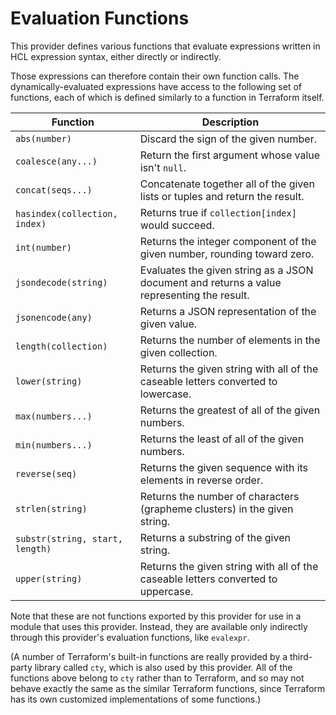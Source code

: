 # Evaluation Functions

This provider defines various functions that evaluate expressions written in
HCL expression syntax, either directly or indirectly.

Those expressions can therefore contain their own function calls. The
dynamically-evaluated expressions have access to the following set of functions,
each of which is defined similarly to a function in Terraform itself.

| Function | Description |
|--|--|
| `abs(number)` | Discard the sign of the given number. |
| `coalesce(any...)` | Return the first argument whose value isn't `null`. |
| `concat(seqs...)` | Concatenate together all of the given lists or tuples and return the result. |
| `hasindex(collection, index)` | Returns true if `collection[index]` would succeed. |
| `int(number)` | Returns the integer component of the given number, rounding toward zero. |
| `jsondecode(string)` | Evaluates the given string as a JSON document and returns a value representing the result. |
| `jsonencode(any)` | Returns a JSON representation of the given value. |
| `length(collection)` | Returns the number of elements in the given collection. |
| `lower(string)` | Returns the given string with all of the caseable letters converted to lowercase. |
| `max(numbers...)` | Returns the greatest of all of the given numbers. |
| `min(numbers...)` | Returns the least of all of the given numbers. |
| `reverse(seq)` | Returns the given sequence with its elements in reverse order. |
| `strlen(string)` | Returns the number of characters (grapheme clusters) in the given string. |
| `substr(string, start, length)` | Returns a substring of the given string. |
| `upper(string)` | Returns the given string with all of the caseable letters converted to uppercase. |

Note that these are not functions exported by this provider for use in a module
that uses this provider. Instead, they are available only indirectly through
this provider's evaluation functions, like `evalexpr`.

(A number of Terraform's built-in functions are really provided by a third-party
library called `cty`, which is also used by this provider. All of the functions
above belong to `cty` rather than to Terraform, and so may not behave exactly
the same as the similar Terraform functions, since Terraform has its own
customized implementations of some functions.)
